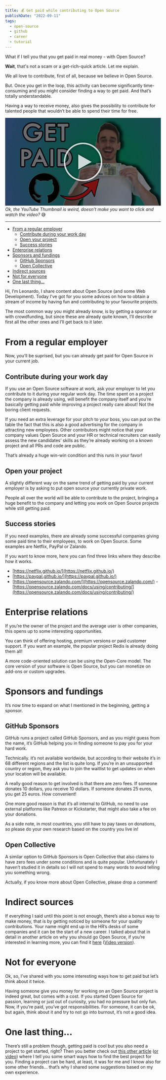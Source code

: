```yaml
---
title: 💰 Get paid while contributing to Open Source
publishDate: "2022-09-11"
tags:
  - open-source
  - github
  - career
  - tutorial
---
```


What if I tell you that you get paid in real money - with Open Source?

**Wait**, that's not a scam or a get-rich-quick article. Let me explain.

We all love to contribute, first of all, because we believe in Open Source.

But. Once you get in the loop, this activity can become significantly time-consuming and you might consider finding a way to get paid. And that’s totally understandable.

Having a way to receive money, also gives the possibility to contribute for talented people that wouldn’t be able to spend their time for free.

[![Click here for the YouTube video!](preview.jpeg)](https://youtu.be/EQQgMnzsURk)
_Ok, the YouTube Thumbnail is weird, doesn't make you want to click and watch the video?_ 😅

---

- [From a regular employer](#from-a-regular-employer)
  - [Contribute during your work day](#contribute-during-your-work-day)
  - [Open your project](#open-your-project)
  - [Success stories](#success-stories)
- [Enterprise relations](#enterprise-relations)
- [Sponsors and fundings](#sponsors-and-fundings)
  - [GitHub Sponsors](#github-sponsors)
  - [Open Collective](#open-collective)
- [Indirect sources](#indirect-sources)
- [Not for everyone](#not-for-everyone)
- [One last thing...](#one-last-thing)

Hi, I’m Leonardo, I share content about Open Source (and some Web Development). Today I’ve got for you some advices on how to obtain a stream of income by having fun and contributing to your favourite projects.

The most common way you might already know, is by getting a sponsor or with crowdfunding, but since these are already quite known, I’ll describe first all the other ones and I’ll get back to it later.

# From a regular employer

Now, you’ll be suprised, but you can already get paid for Open Source in your current job.

## Contribute during your work day

If you use an Open Source software at work, ask your employer to let you contribute to it during your regular work day. The time spent on a project the company is already using, will benefit the company itself and you’re basically getting paid while improving a project really care about! Not the boring client requests.

If you need an extra leverage for your pitch to your boss, you can put on the table the fact that this is also a good advertising for the company in attracting new employees. Other contributors might notice that your company values Open Source and your HR or technical recruiters can easily assess the new candidates’ skills as they’re already working on a known project and all PRs and code are public.

That’s already a huge win-win condition and this runs in your favor!

## Open your project

A slightly different way on the same trend of getting paid by your current employer is by asking to put open source your currently private work.

People all over the world will be able to contribute to the project, bringing a huge benefit to the company and letting you work on Open Source projects while still getting paid.

## Success stories

If you need examples, there are already some successful companies giving some paid time to their employees, to work on Open Source. Some examples are Netflix, PayPal or Zalando.

If you want to know more, here you can find three links where they describe how it works.

- [https://netflix.github.io/](https://netflix.github.io/)
- [https://paypal.github.io/](https://paypal.github.io/)
- [https://opensource.zalando.com/](https://opensource.zalando.com/) - [https://opensource.zalando.com/docs/using/contributing/](https://opensource.zalando.com/docs/using/contributing/)

# Enterprise relations

If you’re the owner of the project and the average user is other companies, this opens up to some interesting opportunities.

You can think of offering hosting, premium versions or paid customer support. If you want an example, the popular project Redis is already doing them all!

A more code-oriented solution can be using the Open-Core model. The core version of your software is Open Source, but you can monetize on add-ons or custom upgrades.

# Sponsors and fundings

It’s now time to expand on what I mentioned in the beginning, getting a sponsor.

## GitHub Sponsors

GitHub runs a project called GitHub Sponsors, and as you might guess from the name, it’s GitHub helping you in finding someone to pay you for your hard work.

Technically. it’s not available worldwide, but according to their website it’s in 68 different regions and the list is quite long. If you’re in an unsupported country or region, they ask you to join the waitlist to get updates on when your location will be available.

A really good reason to get involved is that there are zero fees. If someone donates 10 dollars, you receive 10 dollars. If someone donates 25 euros, you get 25 euros. How convenient!

One more good reason is that it’s all internal to GitHub, no need to use external platforms like Patreon or Kickstarter, that might also take a fee on your donations.

As a side note, in most countries, you still have to pay taxes on donations, so please do your own research based on the country you live in!

## Open Collective

A similar option to GitHub Sponsors is Open Collective that also claims to have zero fees under some conditions and is quite popular. Unfortunately I haven’t studied it in details so I will not spend to many words to avoid telling you something wrong.

Actually, if you know more about Open Collective, please drop a comment!

# Indirect sources

If everything I said until this point is not enough, there’s also a bonus way to make money, that is by getting noticed by someone for your quality contributions. Your name might end up in the HR’s desks of some companies and it can be the start of a new career. I talked about that in detail in another article on why you should go Open Source, if you’re interested in learning more, you can find it [here](https://dev.to/balastrong/8-reasons-why-you-should-contribute-to-open-source-today-1gn) ([Video version](https://youtu.be/uquIcISFtwg)).

# Not for everyone

Ok, so, I’ve shared with you some interesting ways how to get paid but let’s think about it twice.

Having someone give you money for working on an Open Source project is indeed great, but comes with a cost. If you started Open Source for passion, learning or just out of curiosity, you had no pressure but only fun. Now, if you’re paid, you’ve got responsibilities. For someone, it can be ok, but again, think about it and try to not go into burnout, it’s not a good idea.

# One last thing...

There’s still a problem though, getting paid is cool but you also need a project to get started, right? Then you better check out [this other article](https://dev.to/this-is-learning/how-to-find-an-open-source-project-to-contribute-to-3093) ([or video](https://youtu.be/yfopPq4354o)) where I tell you some smart ways how to find the best project for you. Finding a project can be hard, at least, it was for me and I know also for some other friends… that’s why I shared some suggestions based on my own experience.
